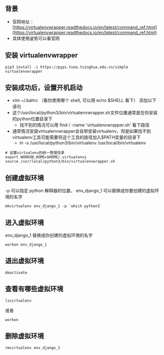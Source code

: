 
## 背景
- 官网地址：[https://virtualenvwrapper.readthedocs.io/en/latest/command_ref.html](https://virtualenvwrapper.readthedocs.io/en/latest/command_ref.html)
- 具体使用姿势可以看官网

## 安装 virtualenvwrapper

```
pip3 install -i https://pypi.tuna.tsinghua.edu.cn/simple virtualenvwrapper
```

## 安装成功后，设置开机启动

- vim ~/.bahrc （看你使用哪个 shell,  可以用 echo $SHELL 看下） 添加以下语句
- 这个/usr/local/python3/bin/virtualenvwrapper.sh文件位置通常是在你安装的python位置目录下
	- 找不到的情况可以用 find / -name 'virtualenvwrapper.sh' 看下路径
- 通常情况安装virtualenvwrapper会自带安装virtualenv，但是如果找不到virtualenv工具可能需要将这个工具的路径加入$PATH变量的目录下
	-  ln -s /usr/local/python3/bin/virtualenv /usr/local/bin/virtualenv
```
# 设置virtualenv的统一管理目录
export WORKON_HOME=$HOME/.virtualenvs  
source /usr/local/python3/bin/virtualenvwrapper.sh

```



## 创建虚拟环境

-p 可以指定 python 解释器的位置， env_django_1 可以替换成你要创建的虚拟环境的名字

```
mkvirtualenv env_django_1 -p `which python3`
```

## 进入虚拟环境

env_django_1 替换成你创建的虚拟环境的名字

```
workon env_django_1
```

## 退出虚拟环境

```
deactivate
```

## 查看有哪些虚拟环境

```
lsvirtualenv
```

或者

```
workon
```

## 删除虚拟环境

```
rmvirtualenv env_django_1
```
